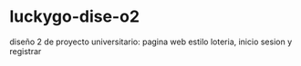 # luckygo-dise-o2
diseño 2 de proyecto universitario: pagina web estilo loteria, inicio sesion y registrar
